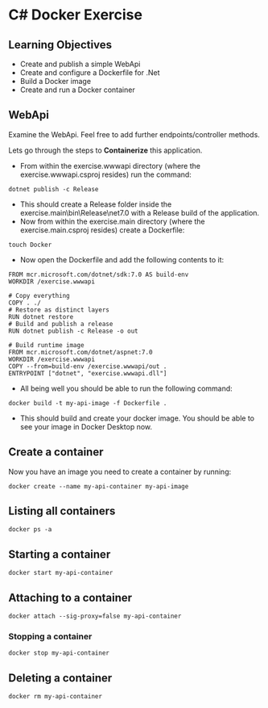 # C# Docker Exercise



## Learning Objectives
- Create and publish a simple WebApi
- Create and configure a Dockerfile for .Net  
- Build a Docker image
- Create and run a Docker container

## WebApi


Examine the WebApi.  Feel free to add further endpoints/controller methods. 

Lets go through the steps to **Containerize** this application.  

- From within the exercise.wwwapi directory (where the exercise.wwwapi.csproj resides) run the 
command:  

```
dotnet publish -c Release 
```

- This should create a Release folder inside the exercise.main\bin\Release\net7.0 with a Release build of the application.  
- Now from within the exercise.main directory (where the exercise.main.csproj resides) create a Dockerfile:
```
touch Docker
```
- Now open the Dockerfile and add the following contents to it:  
```
FROM mcr.microsoft.com/dotnet/sdk:7.0 AS build-env
WORKDIR /exercise.wwwapi

# Copy everything
COPY . ./
# Restore as distinct layers
RUN dotnet restore
# Build and publish a release
RUN dotnet publish -c Release -o out

# Build runtime image
FROM mcr.microsoft.com/dotnet/aspnet:7.0
WORKDIR /exercise.wwwapi
COPY --from=build-env /exercise.wwwapi/out .
ENTRYPOINT ["dotnet", "exercise.wwwapi.dll"]
```
- All being well you should be able to run the following command: 
```
docker build -t my-api-image -f Dockerfile .  
```
- This should build and create your docker image.  You should be able to see your image in Docker Desktop now.  

## Create a container
Now you have an image you need to create a container by running:
```
docker create --name my-api-container my-api-image 
```
## Listing all containers 
```
docker ps -a
```
## Starting a container
```
docker start my-api-container
```
## Attaching to a container
```
docker attach --sig-proxy=false my-api-container
```
### Stopping a container
```
docker stop my-api-container
```

## Deleting a container
```
docker rm my-api-container
```


